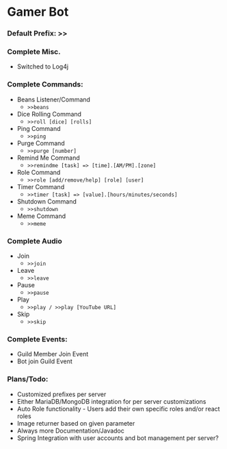 # Gamer Bot

### Default Prefix: >>

### Complete Misc.
- Switched to Log4j

### Complete Commands:
- Beans Listener/Command
  - ```>>beans```
- Dice Rolling Command
  - ```>>roll [dice] [rolls]```
- Ping Command
  - ```>>ping```
- Purge Command
  - ```>>purge [number]```
- Remind Me Command
  - ```>>remindme [task] => [time].[AM/PM].[zone]```
- Role Command
  - ```>>role [add/remove/help] [role] [user]```
- Timer Command
  - ```>>timer [task] => [value].[hours/minutes/seconds]```
- Shutdown Command
  - ```>>shutdown```
- Meme Command
  - ```>>meme```

### Complete Audio
- Join
  - ```>>join```
- Leave
  - ```>>leave```
- Pause
  - ```>>pause```
- Play
  - ```>>play / >>play [YouTube URL]```
- Skip
  - ```>>skip```

### Complete Events:
- Guild Member Join Event
- Bot join Guild Event

### Plans/Todo:
- Customized prefixes per server
- Either MariaDB/MongoDB integration for per server customizations
- Auto Role functionality - Users add their own specific roles and/or react roles
- Image returner based on given parameter
- Always more Documentation/Javadoc
- Spring Integration with user accounts and bot management per server?
